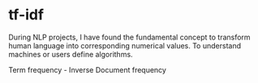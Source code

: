 # tf-idf

During NLP projects, I have found the fundamental concept to transform human language into corresponding numerical values. To understand machines or users define algorithms.

Term frequency - Inverse Document frequency

